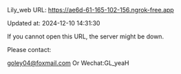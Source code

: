 Lily_web URL: https://ae6d-61-165-102-156.ngrok-free.app

Updated at: 2024-12-10 14:31:30

If you cannot open this URL, the server might be down.

Please contact: 

goley04@foxmail.com Or Wechat:GL_yeaH